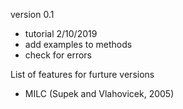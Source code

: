 version 0.1
* tutorial 2/10/2019
* add examples to methods
* check for errors

List of features for furture versions
* MILC (Supek and Vlahovicek, 2005)
